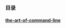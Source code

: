 ### 目录

#### [the-art-of-command-line](https://github.com/GFigure/The-Code-Notes/blob/master/the-art-of-command-line/README-zh.md)
